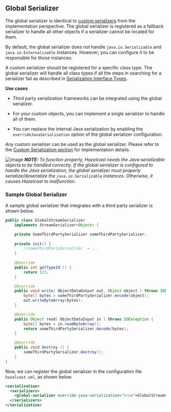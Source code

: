 
## Global Serializer

The global serializer is identical to [custom serializers](#custom-serialization) from the implementation perspective. The global serializer is registered as a fallback serializer to handle all other objects if a serializer cannot be located for them.

By default, the global serializer does not handle `java.io.Serializable` and `java.io.Externalizable` instances. However, you can configure it to be responsible for those instances.

A custom serializer should be registered for a specific class type. The global serializer will handle all class types if all the steps in searching for a serializer fail as described in [Serialization Interface Types](#serialization-interface-types).


**Use cases**

* Third party serialization frameworks can be integrated using the global serializer.

* For your custom objects, you can implement a single serializer to handle all of them.
 
* You can replace the internal Java serialization by enabling the `overrideJavaSerialization` option of the global serializer configuration.


Any custom serializer can be used as the global serializer. Please refer to the [Custom Serialization section](#custom-serialization) for implementation details.

![image](images/NoteSmall.jpg) ***NOTE:*** *To function properly, Hazelcast needs the Java serializable objects to be handled correctly. If the global serializer is configured to handle the Java serialization, the global serializer must properly serialize/deserialize the `java.io.Serializable` instances. Otherwise, it causes Hazelcast to malfunction.*


### Sample Global Serializer

A sample global serializer that integrates with a third party serializer is shown below.


```java
public class GlobalStreamSerializer
    implements StreamSerializer<Object> {

    private SomeThirdPartySerializer someThirdPartySerializer;
  
    private init() {
        //someThirdPartySerializer  = ... 
    }
  
    @Override
    public int getTypeId () {
        return 123; 
    }

    @Override
    public void write( ObjectDataOutput out, Object object ) throws IOException { 
        byte[] bytes = someThirdPartySerializer.encode(object);
        out.writeByteArray(bytes);
    }

    @Override
    public Object read( ObjectDataInput in ) throws IOException { 
        byte[] bytes = in.readByteArray();
        return someThirdPartySerializer.decode(bytes);
    }

    @Override
    public void destroy () {
        someThirdPartySerializer.destroy();
    }
}
```

Now, we can register the global serializer in the configuration file `hazelcast.xml`, as shown below.

```xml
<serialization>
  <serializers>
    <global-serializer override-java-serialization="true">GlobalStreamSerializer</global-serializer>
  </serializers>
</serialization>
```
